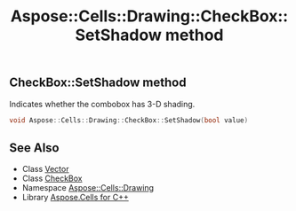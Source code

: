 ﻿---
title: Aspose::Cells::Drawing::CheckBox::SetShadow method
linktitle: SetShadow
second_title: Aspose.Cells for C++ API Reference
description: 'Aspose::Cells::Drawing::CheckBox::SetShadow method. Indicates whether the combobox has 3-D shading in C++.'
type: docs
weight: 1100
url: /cpp/aspose.cells.drawing/checkbox/setshadow/
---
## CheckBox::SetShadow method


Indicates whether the combobox has 3-D shading.

```cpp
void Aspose::Cells::Drawing::CheckBox::SetShadow(bool value)
```

## See Also

* Class [Vector](../../../aspose.cells/vector/)
* Class [CheckBox](../)
* Namespace [Aspose::Cells::Drawing](../../)
* Library [Aspose.Cells for C++](../../../)
